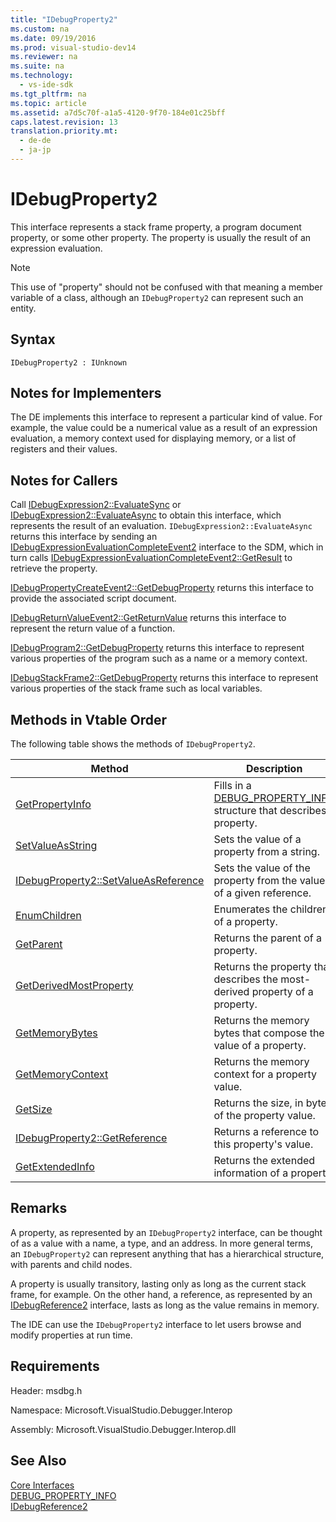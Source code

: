 ```yaml
---
title: "IDebugProperty2"
ms.custom: na
ms.date: 09/19/2016
ms.prod: visual-studio-dev14
ms.reviewer: na
ms.suite: na
ms.technology: 
  - vs-ide-sdk
ms.tgt_pltfrm: na
ms.topic: article
ms.assetid: a7d5c70f-a1a5-4120-9f70-184e01c25bff
caps.latest.revision: 13
translation.priority.mt: 
  - de-de
  - ja-jp
---
```

# IDebugProperty2
This interface represents a stack frame property, a program document property, or some other property. The property is usually the result of an expression evaluation.  
  
> [!NOTE]
>  This use of "property" should not be confused with that meaning a member variable of a class, although an `IDebugProperty2` can represent such an entity.  
  
## Syntax  
  
```  
IDebugProperty2 : IUnknown  
```  
  
## Notes for Implementers  
 The DE implements this interface to represent a particular kind of value. For example, the value could be a numerical value as a result of an expression evaluation, a memory context used for displaying memory, or a list of registers and their values.  
  
## Notes for Callers  
 Call [IDebugExpression2::EvaluateSync](../vs140/IDebugExpression2--EvaluateSync.md) or [IDebugExpression2::EvaluateAsync](../vs140/IDebugExpression2--EvaluateAsync.md) to obtain this interface, which represents the result of an evaluation. `IDebugExpression2::EvaluateAsync` returns this interface by sending an [IDebugExpressionEvaluationCompleteEvent2](../vs140/IDebugExpressionEvaluationCompleteEvent2.md) interface to the SDM, which in turn calls [IDebugExpressionEvaluationCompleteEvent2::GetResult](../vs140/IDebugExpressionEvaluationCompleteEvent2--GetResult.md) to retrieve the property.  
  
 [IDebugPropertyCreateEvent2::GetDebugProperty](../vs140/IDebugPropertyCreateEvent2--GetDebugProperty.md) returns this interface to provide the associated script document.  
  
 [IDebugReturnValueEvent2::GetReturnValue](../vs140/IDebugReturnValueEvent2--GetReturnValue.md) returns this interface to represent the return value of a function.  
  
 [IDebugProgram2::GetDebugProperty](../vs140/IDebugProgram2--GetDebugProperty.md) returns this interface to represent various properties of the program such as a name or a memory context.  
  
 [IDebugStackFrame2::GetDebugProperty](../vs140/IDebugStackFrame2--GetDebugProperty.md) returns this interface to represent various properties of the stack frame such as local variables.  
  
## Methods in Vtable Order  
 The following table shows the methods of `IDebugProperty2`.  
  
|Method|Description|  
|------------|-----------------|  
|[GetPropertyInfo](../vs140/IDebugProperty2--GetPropertyInfo.md)|Fills in a [DEBUG_PROPERTY_INFO](../vs140/DEBUG_PROPERTY_INFO.md) structure that describes a property.|  
|[SetValueAsString](../vs140/IDebugProperty2--SetValueAsString.md)|Sets the value of a property from a string.|  
|[IDebugProperty2::SetValueAsReference](../vs140/IDebugProperty2--SetValueAsReference.md)|Sets the value of the property from the value of a given reference.|  
|[EnumChildren](../vs140/IDebugProperty2--EnumChildren.md)|Enumerates the children of a property.|  
|[GetParent](../vs140/IDebugProperty2--GetParent.md)|Returns the parent of a property.|  
|[GetDerivedMostProperty](../vs140/IDebugProperty2--GetDerivedMostProperty.md)|Returns the property that describes the most-derived property of a property.|  
|[GetMemoryBytes](../vs140/IDebugProperty2--GetMemoryBytes.md)|Returns the memory bytes that compose the value of a property.|  
|[GetMemoryContext](../vs140/IDebugProperty2--GetMemoryContext.md)|Returns the memory context for a property value.|  
|[GetSize](../vs140/IDebugProperty2--GetSize.md)|Returns the size, in bytes, of the property value.|  
|[IDebugProperty2::GetReference](../vs140/IDebugProperty2--GetReference.md)|Returns a reference to this property's value.|  
|[GetExtendedInfo](../vs140/IDebugProperty2--GetExtendedInfo.md)|Returns the extended information of a property.|  
  
## Remarks  
 A property, as represented by an `IDebugProperty2` interface, can be thought of as a value with a name, a type, and an address. In more general terms, an `IDebugProperty2` can represent anything that has a hierarchical structure, with parents and child nodes.  
  
 A property is usually transitory, lasting only as long as the current stack frame, for example. On the other hand, a reference, as represented by an [IDebugReference2](../vs140/IDebugReference2.md) interface, lasts as long as the value remains in memory.  
  
 The IDE can use the `IDebugProperty2` interface to let users browse and modify properties at run time.  
  
## Requirements  
 Header: msdbg.h  
  
 Namespace: Microsoft.VisualStudio.Debugger.Interop  
  
 Assembly: Microsoft.VisualStudio.Debugger.Interop.dll  
  
## See Also  
 [Core Interfaces](../vs140/Core-Interfaces.md)   
 [DEBUG_PROPERTY_INFO](../vs140/DEBUG_PROPERTY_INFO.md)   
 [IDebugReference2](../vs140/IDebugReference2.md)